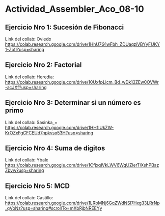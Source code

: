 # Actividad_Assembler_Aco_08-10


## Ejercicio Nro 1: Sucesión de Fibonacci

Link del collab: Oviedo
https://colab.research.google.com/drive/1HhU7G1wFbh_ZDUaqziVBYyFUKY1-Zotl?usp=sharing


## Ejercicio Nro 2: Factorial

Link del collab: Heredia: https://colab.research.google.com/drive/10UxfpLicm_Bd_wDk13ZEw0OVWr-acJXf?usp=sharing


## Ejercicio Nro 3: Determinar si un número es primo

Link del collab: Sasinka_=
https://colab.research.google.com/drive/1HH1IUkZW-KrOZxFgCFCEUd7npkvso53H?usp=sharing


## Ejercicio Nro 4: Suma de digitos

Link del collab: Ybalo
https://colab.research.google.com/drive/1CfjxqlVkLWV6WqUZIerTlXshPBazZbvw?usp=sharing

## Ejercicio Nro 5: MCD

Link del collab: Castillo: https://colab.research.google.com/drive/1LRbMNj6GqZWdNSl7Hxg33LRrNp_qVoNz?usp=sharing#scrollTo=mXbRjbNREEYy
